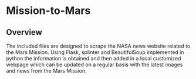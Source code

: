 # Mission-to-Mars
## Overview  
The included files are designed to scrape the NASA news website related to the Mars Mission.  Using Flask, splinter and BeautifulSoup implemented in python the information is obtained and then added in a local customized webpage which can be updated on a regular basis with the latest images and news from the Mars Mission.
